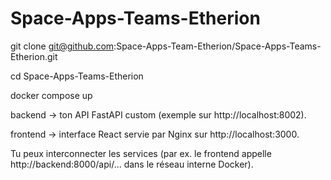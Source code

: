 # Space-Apps-Teams-Etherion

git clone git@github.com:Space-Apps-Team-Etherion/Space-Apps-Teams-Etherion.git

cd Space-Apps-Teams-Etherion

docker compose up


backend → ton API FastAPI custom (exemple sur http://localhost:8002).

frontend → interface React servie par Nginx sur http://localhost:3000.


Tu peux interconnecter les services (par ex. le frontend appelle http://backend:8000/api/... dans le réseau interne Docker).
